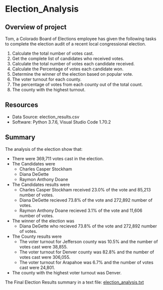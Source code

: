 # Election_Analysis

## Overview of project
Tom, a Colorado Board of Elections employee has given the following tasks to complete the election audit of a recent local congressional election.

1. Calculate the total number of votes cast.
2. Get the complete list of candidates who received votes.
3. Calculate the total number of votes each candidate received.
4. Calculate the Percentage of votes each candidate won.
5. Determine the winner of the election based on popular vote.
6. The voter turnout for each county.
7. The percentage of votes from each county out of the total count.
8. The county with the highest turnout.

## Resources
- Data Source: election_results.csv
- Software: Python 3.7.6, Visual Studio Code 1.70.2

## Summary
The analysis of the election show that:
- There were 369,711 votes cast in the election.
- The Candidates were
    - Charles Casper Stockham
    - Diana DeGette
    - Raymon Anthony Doane
- The Candidates results were
    - Charles Casper Stockham received 23.0% of the vote and 85,213 number of votes.
    - Diana DeGette recieved 73.8% of the vote and 272,892 number of votes.
    - Raymon Anthony Doane recieved 3.1% of the vote and 11,606 number of votes.
- The winner of the election was 
    - Diana DeGette who recieved 73.8% of the vote and 272,892 number of votes.
- The County results were
    - The voter turnout for Jefferson county was 10.5% and the number of votes cast were 38,855.
    - The voter turnout for Denver county was 82.8% and the number of votes cast were 306,055.
    - The voter turnout for Arapahoe was 6.7% and the number of votes cast were 24,801.
- The county with the highest voter turnout was Denver.

The Final Election Results summary in a text file:
 [election_analysis.txt](https://github.com/vneeraja/Election_Analysis/files/9458643/election_analysis.txt)

